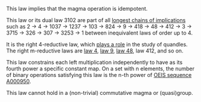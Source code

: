 This law implies that the magma operation is idempotent.

This law or its dual law 3102 are part of all [longest chains of implications](https://leanprover.zulipchat.com/#narrow/channel/458659-Equational/topic/Longest.20implication.20chain/near/521750611) such as 2 → 4 → 1037 → 1237 → 103 → 824 → 9 → 418 → 48 → 412 → 3 → 3715 → 326 → 307 → 3253 → 1 between inequivalent laws of order up to 4.

It is the right 4-reductive law, which [plays a role](http://arxiv.org/abs/1409.8396) in the study of quandles.  The right m-reductive laws are [law 4](https://teorth.github.io/equational_theories/implications/?4), [law 9](https://teorth.github.io/equational_theories/implications/?9), [law 48](https://teorth.github.io/equational_theories/implications/?48), law 412, and so on.

This law constrains each left multiplication independently to have as its fourth power a specific constant map.  On a set with n elements, the number of binary operations satisfying this law is the n-th power of [OEIS sequence A000950](https://oeis.org/A000950).

This law cannot hold in a (non-trivial) commutative magma or (quasi)group.
